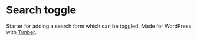 # Search toggle

Starter for adding a search form which can be toggled. Made for WordPress with [Timber](https://github.com/timber/timber).
